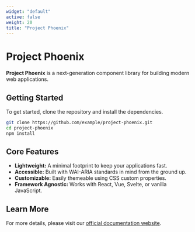 ```yaml
---
widget: "default"
active: false
weight: 20
title: "Project Phoenix"
---
```


# Project Phoenix

**Project Phoenix** is a next-generation component library for building modern web applications.

## Getting Started

To get started, clone the repository and install the dependencies.

```bash
git clone https://github.com/example/project-phoenix.git
cd project-phoenix
npm install
```

## Core Features

*   **Lightweight:** A minimal footprint to keep your applications fast.
*   **Accessible:** Built with WAI-ARIA standards in mind from the ground up.
*   **Customizable:** Easily themeable using CSS custom properties.
*   **Framework Agnostic:** Works with React, Vue, Svelte, or vanilla JavaScript.

## Learn More

For more details, please visit our [official documentation website](https://example.com/docs).